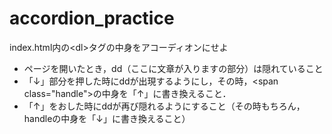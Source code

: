 # accordion_practice
index.html内の&lt;dl&gt;タグの中身をアコーディオンにせよ

* ページを開いたとき，dd（ここに文章が入りますの部分）は隠れていること
* 「↓」部分を押した時にddが出現するようにし，その時，&lt;span class="handle"&gt;の中身を「↑」に書き換えること．
* 「↑」をおした時にddが再び隠れるようにすること（その時もちろん，handleの中身を「↓」に書き換えること）
